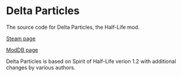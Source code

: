 # Delta Particles

The source code for Delta Particles, the Half-Life mod.

[Steam page](https://store.steampowered.com/app/1707900/Delta_Particles/)

[ModDB page](https://www.moddb.com/mods/half-life-delta)

Delta Particles is based on Spirit of Half-Life verion 1.2 with additional changes by various authors.
